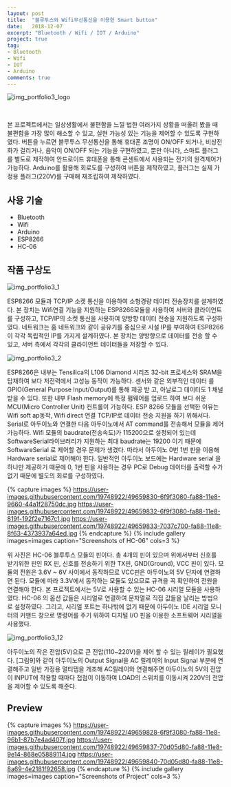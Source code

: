 ```yaml
---
layout: post
title:  "블루투스와 Wifi무선통신을 이용한 Smart button"
date:   2018-12-07
excerpt: "Bluetooth / Wifi / IOT / Arduino"
project: true
tag:
- Bluetooth
- Wifi
- IOT
- Arduino
comments: true
---
```


![img_portfolio3_logo](https://user-images.githubusercontent.com/19748922/49659841-7168f400-fa88-11e8-93b0-000946d2f4ba.jpg)

<br />

 본 프로젝트에서는 일상생활에서 불편함을 느낄 법한 여러가지 상황을 떠올려 봤을 때 불편함을 가장 많이 해소할 수 있고, 실현 가능성 있는 기능을 제어할 수 있도록 구현하였다. 버튼을 누르면 블루투스 무선통신을 통해 휴대폰 조명이 ON/OFF 되거나, 비상전화가 걸리거나, 음악이 ON/OFF 되는 기능을 구현하였고, 뿐만 아니라, 스마트 플러그를 별도로 제작하여 안드로이드 휴대폰을 통해 콘센트에서 사용되는 전기의 원격제어가 가능하다. Arduino를 활용해 회로도를 구성하여 버튼을 제작하였고, 플러그는 실제 가정용 플러그(220V)를 구매해 재조립하여 제작하였다.




## 사용 기술
* Bluetooth
* Wifi
* Arduino
* ESP8266
* HC-06


## 작품 구상도

![img_portfolio3_1](https://user-images.githubusercontent.com/19748922/49659824-6e6e0380-fa88-11e8-8b57-206e91a22e40.jpg)


ESP8266 모듈과 TCP/IP 소켓 통신을 이용하여 소형경량 데이터 전송장치를 설계하였다. 본 장치는 Wifi연결 기능을 지원하는 ESP8266모듈을 사용하여 서버와 클라이언트를 구성하고, TCP/IP의 소켓 통신을 사용하여 양방향 데이터 전송을 지원하도록 구성하였다. 네트워크는 홈 네트워크와 같이 공유기를 중심으로 사설 IP를 부여하여 ESP8266이 각각 독립적인 IP를 가지게 설계하였다. 본 장치는 양방향으로 데이터를 전송 할 수 있고, 서버 측에서 각각의 클라이언트 데이터들을 저장할 수 있다. 


![img_portfolio3_2](https://user-images.githubusercontent.com/19748922/49659825-6f069a00-fa88-11e8-8af0-4b7bc61b230e.jpg)

ESP8266은 내부는 Tensilica의 L106 Diamond 시리즈 32-bit 프로세스와 SRAM을 탑재하여 보다 저전력에서 고성능 동작이 가능하다. 센서와 같은 외부적인 데이터 를 GPIO(General Purpose Input/Output)를 통해 제공 받 고, 아날로그 데이터도 1 채널 받을 수 있다. 또한 내부 Flash memory에 특정 펌웨어를 업로드 하여 보다 쉬운 MCU(Micro Controller Unit) 컨트롤이 가능하다. ESP 8266 모듈을 선택한 이유는 Wifi soft ap동작, Wifi direct 연결 TCP/IP로 데이터 전송 지원을 하기 위해서다. Serial로 아두이노와 연결한 다음 아두이노에서 AT command를 전송해서 모듈을 제어 가능하다. Wifi 모듈의 baudrate(전송속도)가 115200으로 설정되어 있는데 SoftwareSerial라이브러리가 지원하는 최대 baudrate는 19200 이기 때문에 SoftwareSerial 로 제어할 경우 문제가 생겼다. 따라서 아두이노 0번 1번 핀을 이용해 Hardware serial로 제어해야 한다. 일반적인 아두이노
보드에는 Hardware serial 을 하나만 제공하기 때문에 0, 1번 핀을 사용하는 경우 PC로 Debug 데이터를 출력할 수가 없기 때문에 별도의 회로를 구성하였다.


{% capture images %}
https://user-images.githubusercontent.com/19748922/49659830-6f9f3080-fa88-11e8-9660-44a1f28750dc.jpg
https://user-images.githubusercontent.com/19748922/49659832-6f9f3080-fa88-11e8-819f-192f2e7167c1.jpg
https://user-images.githubusercontent.com/19748922/49659833-7037c700-fa88-11e8-8f63-4373937a64ed.jpg
{% endcapture %}
{% include gallery images=images caption="Screenshots of HC-06" cols=3 %}

위 사진은 HC-06 블루투스 모듈의 핀이다. 총 4개의 핀이 있으며 위에서부터 신호를 받기위한 핀인 RX 핀, 신호를 전송하기 위한 TX핀, GND(Ground), VCC 핀이 있다. 모듈의
전원은 3.6V ~ 6V 사이에서 동작하므로 VCC핀은 아두이노의 5V 단자에 연결하면 된다. 모듈에 따라 3.3V에서 동작하는 모듈도 있으므로 규격을 꼭 확인하여 전원을 연결해야 한다. 본 프로젝트에서는 5V로 사용할 수 있는 HC-06 시리얼 모듈을 사용하였다. HC-06 의 옵션 값들은 시리얼로 연결하여 문자열로 직접 값들을 날리는 방법으로 설정하였다. 그리고, 시리얼 포트는 하나밖에 없기 때문에 아두이노 IDE 시리얼 모니터의 커맨드 창으로 명령어를 주기 위하여 디지털 I/O 핀을 이용한 소프트웨어 시리얼을 사용했다.


![img_portfolio3_12](https://user-images.githubusercontent.com/19748922/49659838-70d05d80-fa88-11e8-9a5f-f0c333b96287.jpg)

아두이노의 작은 전압(5V)으로 큰 전압(110~220V)을 제어 할 수 있는 릴레이가 필요했다. [그림9]와 같이 아두이노의 Output Signal을 AC 릴레이의 Input Signal 부분에 연결해주고 일반 가정용 멀티탭을 개조해 AC릴레이와 연결해주면 아두이노의 5V의 전압이 INPUT에 작용할 때마다 접점이 이동하여 LOAD의 스위치를 이동시켜 220V의 전압을 제어할 수 있도록 해준다.

## Preview

{% capture images %}
https://user-images.githubusercontent.com/19748922/49659828-6f9f3080-fa88-11e8-96b1-87b7e4ad407f.jpg
https://user-images.githubusercontent.com/19748922/49659837-70d05d80-fa88-11e8-9e14-868e05889114.jpg
https://user-images.githubusercontent.com/19748922/49659840-70d05d80-fa88-11e8-8a69-4e2181f92658.jpg
{% endcapture %}
{% include gallery images=images caption="Screenshots of Project" cols=3 %}

